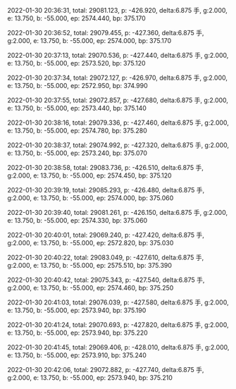 2022-01-30 20:36:31, total: 29081.123, p: -426.920, delta:6.875 手, g:2.000, e: 13.750, b: -55.000, ep: 2574.440, bp: 375.170

2022-01-30 20:36:52, total: 29079.455, p: -427.360, delta:6.875 手, g:2.000, e: 13.750, b: -55.000, ep: 2574.000, bp: 375.170

2022-01-30 20:37:13, total: 29070.536, p: -427.440, delta:6.875 手, g:2.000, e: 13.750, b: -55.000, ep: 2573.520, bp: 375.120

2022-01-30 20:37:34, total: 29072.127, p: -426.970, delta:6.875 手, g:2.000, e: 13.750, b: -55.000, ep: 2572.950, bp: 374.990

2022-01-30 20:37:55, total: 29072.857, p: -427.680, delta:6.875 手, g:2.000, e: 13.750, b: -55.000, ep: 2573.440, bp: 375.140

2022-01-30 20:38:16, total: 29079.336, p: -427.460, delta:6.875 手, g:2.000, e: 13.750, b: -55.000, ep: 2574.780, bp: 375.280

2022-01-30 20:38:37, total: 29074.992, p: -427.320, delta:6.875 手, g:2.000, e: 13.750, b: -55.000, ep: 2573.240, bp: 375.070

2022-01-30 20:38:58, total: 29083.736, p: -426.510, delta:6.875 手, g:2.000, e: 13.750, b: -55.000, ep: 2574.450, bp: 375.120

2022-01-30 20:39:19, total: 29085.293, p: -426.480, delta:6.875 手, g:2.000, e: 13.750, b: -55.000, ep: 2574.000, bp: 375.060

2022-01-30 20:39:40, total: 29081.261, p: -426.150, delta:6.875 手, g:2.000, e: 13.750, b: -55.000, ep: 2574.330, bp: 375.060

2022-01-30 20:40:01, total: 29069.240, p: -427.420, delta:6.875 手, g:2.000, e: 13.750, b: -55.000, ep: 2572.820, bp: 375.030

2022-01-30 20:40:22, total: 29083.049, p: -427.610, delta:6.875 手, g:2.000, e: 13.750, b: -55.000, ep: 2575.510, bp: 375.390

2022-01-30 20:40:42, total: 29075.343, p: -427.540, delta:6.875 手, g:2.000, e: 13.750, b: -55.000, ep: 2574.460, bp: 375.250

2022-01-30 20:41:03, total: 29076.039, p: -427.580, delta:6.875 手, g:2.000, e: 13.750, b: -55.000, ep: 2573.940, bp: 375.190

2022-01-30 20:41:24, total: 29070.693, p: -427.820, delta:6.875 手, g:2.000, e: 13.750, b: -55.000, ep: 2573.940, bp: 375.220

2022-01-30 20:41:45, total: 29069.406, p: -428.010, delta:6.875 手, g:2.000, e: 13.750, b: -55.000, ep: 2573.910, bp: 375.240

2022-01-30 20:42:06, total: 29072.882, p: -427.740, delta:6.875 手, g:2.000, e: 13.750, b: -55.000, ep: 2573.940, bp: 375.210